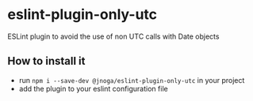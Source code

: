 # eslint-plugin-only-utc
ESLint plugin to avoid the use of non UTC calls with Date objects

## How to install it

- run `npm i --save-dev @jnoga/eslint-plugin-only-utc` in your project
- add the plugin to your eslint configuration file